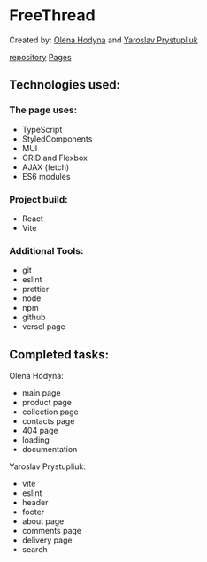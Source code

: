 # FreeThread


Created by: [Olena Hodyna](https://github.com/Aeternus2020) and [Yaroslav Prystupliuk](https://github.com/YaroslavPrystupluk)

[repository](https://github.com/Aeternus2020/FreeThread)
[Pages](https://cards-rosy-alpha-29.vercel.app/)

## Technologies used:

### The page uses:

- TypeScript
- StyledComponents
- MUI
- GRID and Flexbox
- AJAX (fetch)
- ES6 modules

### Project build:

- React
- Vite

### Additional Tools:
- git
- eslint
- prettier
- node
- npm
- github
- versel page

## Completed tasks:

Olena Hodyna:

- main page
- product page
- collection page
- contacts page
- 404 page
- loading
- documentation

Yaroslav Prystupliuk:

- vite
- eslint
- header
- footer
- about page
- comments page
- delivery page
- search
